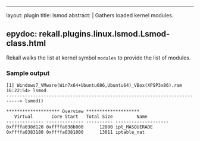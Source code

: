 
---
layout: plugin
title: lsmod
abstract: |
    Gathers loaded kernel modules.

epydoc: rekall.plugins.linux.lsmod.Lsmod-class.html
---

Rekall walks the list at kernel symbol `modules` to provide the list of modules.

### Sample output

```
[1] Windows7_VMware(Win7x64+Ubuntu686,Ubuntu64)_VBox(XPSP3x86).ram 16:22:54> lsmod
---------------------------------------------------------------------------> lsmod()

******************** Overview ********************
   Virtual       Core Start   Total Size         Name
-------------- -------------- ---------- --------------------
0xffffa038d120 0xffffa038b000      12880 ipt_MASQUERADE
0xffffa0383180 0xffffa0381000      13011 iptable_nat
```
